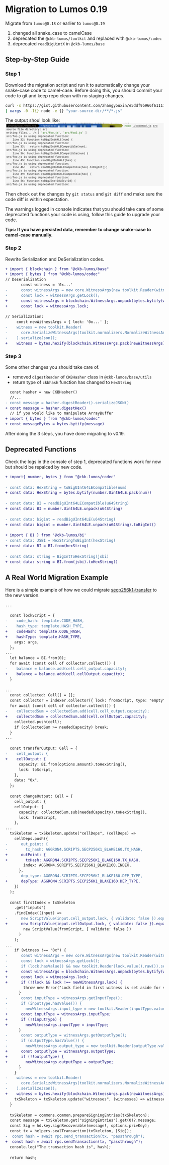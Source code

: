 # Migration to Lumos 0.19

Migrate from `lumos@0.18` or earlier to `lumos@0.19`

1. changed all snake_case to camelCase
2. deprecated the `@ckb-lumos/toolkit` and replaced with `@ckb-lumos/codec`
3. deprecated `readBigUintX` in `@ckb-lumos/base`

## Step-by-Step Guide

### Step 1

Download the migration script and run it to automatically change your snake-case code to camel-case. Before doing this, you should commit your code to git and keep repo clean with no staging changes.

```sh
curl -s https://gist.githubusercontent.com/zhangyouxin/e5ddf9b966f611173a01d6c98715c931/raw/30606c12756a866437a390add8dc5f5df47c9c36/codemod.js \
| xargs -0 -I{} node -e {} "your-source-dir/**/*.js"
```

The output shoul look like: ![output](../../assets/codemod-ouput.png)

Then check out the changes by `git status` and `git diff` and make sure the code diff is within expectation.

The warnings logged in console indicates that you should take care of some deprecated functions your code is using, follow this guide to upgrade your code.

**Tips: If you have persisted data, remember to change snake-case to camel-case manually.**

### Step 2

Rewrite Serialization and DeSerialization codes.

```diff
+ import { blockchain } from "@ckb-lumos/base"
+ import { bytes } from "@ckb-lumos/codec"
// Deserialization
       const witness = '0x...'
-      const witnessArgs = new core.WitnessArgs(new toolkit.Reader(witness));
-      const lock = witnessArgs.getLock();
+      const witnessArgs = blockchain.WitnessArgs.unpack(bytes.bytify(witness))
+      const lock = witnessArgs.lock;

// Serialization:
     const newWitnessArgs = { lock: '0x...' };
-    witness = new toolkit.Reader(
-      core.SerializeWitnessArgs(toolkit.normalizers.NormalizeWitnessArgs(newWitnessArgs))
-    ).serializeJson();
+    witness = bytes.hexify(blockchain.WitnessArgs.pack(newWitnessArgs))
```

### Step 3

Some other changes you should take care of.

- removed `digestReader` of `CKBHasher` class in `@ckb-lumos/base/utils`
- return type of `ckbhash` function has changed to `HexString`

```diff
  const hasher = new CKBHasher()
  //...
- const message = hasher.digestReader().serializeJSON()
+ const message = hasher.digestHex()
  // if you would like to manipulate ArrayBuffer
+ import { bytes } from "@ckb-lumos/codec"
+ const messageBytes = bytes.bytify(message)
```

After doing the 3 steps, you have done migrating to v0.19.

## Deprecated Functions

Check the logs in the console of step 1,  deprecated functions work for now but should be repalced by new code.

```diff
+ import{ number, bytes } from "@ckb-lumos/codec"

- const data: HexString = toBigUInt64LECompatible(num)
+ const data: HexString = bytes.bytify(number.Uint64LE.pack(num))

- const data: BI = readBigUInt64LECompatible(u64String)
+ const data: BI = number.Uint64LE.unpack(u64String)

- const data: bigint = readBigUInt64LE(u64String)
+ const data: bigint = number.Uint64LE.unpack(u64String).toBigInt()

+ import { BI } from '@ckb-lumos/bi'
- const data: JSBI = HexStringToBigInt(hexString)
+ const data: BI = BI.from(hexString)

- const data: string = BigIntToHexString(jsbi)
+ const data: string = BI.from(jsbi).toHexString()
```

## A Real World Migration Example

Here is a simple example of how we could migrate [secp256k1-transfer](https://github.com/nervosnetwork/lumos/blob/1669bf527c/examples/secp256k1-transfer/lib.ts) to the new version.

```diff
...

  const lockScript = {
-    code_hash: template.CODE_HASH,
-    hash_type: template.HASH_TYPE,
+    codeHash: template.CODE_HASH,
+    hashType: template.HASH_TYPE,
    args: args,
  };
...
  let balance = BI.from(0);
  for await (const cell of collector.collect()) {
-    balance = balance.add(cell.cell_output.capacity);
+    balance = balance.add(cell.cellOutput.capacity);
  }

...
  const collected: Cell[] = [];
  const collector = indexer.collector({ lock: fromScript, type: "empty" });
  for await (const cell of collector.collect()) {
-    collectedSum = collectedSum.add(cell.cell_output.capacity);
+    collectedSum = collectedSum.add(cell.cellOutput.capacity);
    collected.push(cell);
    if (collectedSum >= neededCapacity) break;
  }
...

  const transferOutput: Cell = {
-    cell_output: {
+    cellOutput: {
      capacity: BI.from(options.amount).toHexString(),
      lock: toScript,
    },
    data: "0x",
  };

  const changeOutput: Cell = {
    cell_output: {
    cellOutput: {
      capacity: collectedSum.sub(neededCapacity).toHexString(),
      lock: fromScript,
    },
...
  txSkeleton = txSkeleton.update("cellDeps", (cellDeps) =>
    cellDeps.push({
-      out_point: {
-        tx_hash: AGGRON4.SCRIPTS.SECP256K1_BLAKE160.TX_HASH,
+      outPoint: {
+        txHash: AGGRON4.SCRIPTS.SECP256K1_BLAKE160.TX_HASH,
        index: AGGRON4.SCRIPTS.SECP256K1_BLAKE160.INDEX,
      },
-      dep_type: AGGRON4.SCRIPTS.SECP256K1_BLAKE160.DEP_TYPE,
+      depType: AGGRON4.SCRIPTS.SECP256K1_BLAKE160.DEP_TYPE,
    })
  );

  const firstIndex = txSkeleton
    .get("inputs")
    .findIndex((input) =>
-      new ScriptValue(input.cell_output.lock, { validate: false }).equals(
+      new ScriptValue(input.cellOutput.lock, { validate: false }).equals(
        new ScriptValue(fromScript, { validate: false })
      )
    );
...
    if (witness !== "0x") {
-      const witnessArgs = new core.WitnessArgs(new toolkit.Reader(witness));
-      const lock = witnessArgs.getLock();
-      if (lock.hasValue() && new toolkit.Reader(lock.value().raw()).serializeJson() !== newWitnessArgs.lock) {
+      const witnessArgs = blockchain.WitnessArgs.unpack(bytes.bytify(witness))
+      const lock = witnessArgs.lock;
+      if (!!lock && lock !== newWitnessArgs.lock) {
        throw new Error("Lock field in first witness is set aside for signature!");
      }
-      const inputType = witnessArgs.getInputType();
-      if (inputType.hasValue()) {
-        newWitnessArgs.input_type = new toolkit.Reader(inputType.value().raw()).serializeJson();
+      const inputType = witnessArgs.inputType;
+      if (!!inputType) {
+        newWitnessArgs.inputType = inputType;
      }
-      const outputType = witnessArgs.getOutputType();
-      if (outputType.hasValue()) {
-        newWitnessArgs.output_type = new toolkit.Reader(outputType.value().raw()).serializeJson();
+      const outputType = witnessArgs.outputType;
+      if (!!outputType) {
+        newWitnessArgs.outputType = outputType;
      }
    }
-    witness = new toolkit.Reader(
-      core.SerializeWitnessArgs(toolkit.normalizers.NormalizeWitnessArgs(newWitnessArgs))
-    ).serializeJson();
+    witness = bytes.hexify(blockchain.WitnessArgs.pack(newWitnessArgs))
    txSkeleton = txSkeleton.update("witnesses", (witnesses) => witnesses.set(firstIndex, witness));
  }

  txSkeleton = commons.common.prepareSigningEntries(txSkeleton);
  const message = txSkeleton.get("signingEntries").get(0)?.message;
  const Sig = hd.key.signRecoverable(message!, options.privKey);
  const tx = helpers.sealTransaction(txSkeleton, [Sig]);
-  const hash = await rpc.send_transaction(tx, "passthrough");
+  const hash = await rpc.sendTransaction(tx, "passthrough");
  console.log("The transaction hash is", hash);

  return hash;
```
